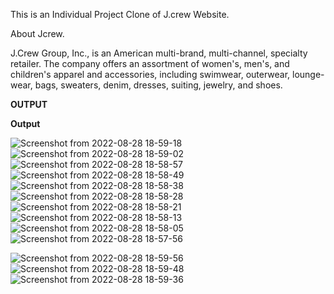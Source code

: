 
This is an Individual Project Clone of J.crew Website.

About Jcrew.

J.Crew Group, Inc., is an American multi-brand, multi-channel, specialty retailer. The company offers an assortment of women's, men's, and children's apparel and accessories, including swimwear, outerwear, lounge-wear, bags, sweaters, denim, dresses, suiting, jewelry, and shoes. 




**OUTPUT**





**Output**


![Screenshot from 2022-08-28 18-59-18](https://user-images.githubusercontent.com/77974484/187076440-f8c39824-9a46-415b-8f87-de26d93ebbc4.png)
![Screenshot from 2022-08-28 18-59-02](https://user-images.githubusercontent.com/77974484/187076445-7fd5377e-b06e-4b2e-966b-ba79ba9815c5.png)
![Screenshot from 2022-08-28 18-58-57](https://user-images.githubusercontent.com/77974484/187076446-614b21c5-5fc7-4fbe-9db3-0fb47830e57f.png)
![Screenshot from 2022-08-28 18-58-49](https://user-images.githubusercontent.com/77974484/187076449-2e348bc2-94a7-492d-87b1-6fbd5565a634.png)
![Screenshot from 2022-08-28 18-58-38](https://user-images.githubusercontent.com/77974484/187076454-24d2c30f-d1e3-4f6c-a716-89cde0952c9a.png)
![Screenshot from 2022-08-28 18-58-28](https://user-images.githubusercontent.com/77974484/187076455-968e9299-d9e4-4cdd-b8e2-cf0090f678c6.png)
![Screenshot from 2022-08-28 18-58-21](https://user-images.githubusercontent.com/77974484/187076457-1cca6830-0564-42a0-9f33-ddf0201c812f.png)
![Screenshot from 2022-08-28 18-58-13](https://user-images.githubusercontent.com/77974484/187076458-c8c7bf9c-1c74-45ba-a06a-86186ca222d4.png)
![Screenshot from 2022-08-28 18-58-05](https://user-images.githubusercontent.com/77974484/187076459-174f968b-1f29-4b43-9539-5d6a86d35675.png)
![Screenshot from 2022-08-28 18-57-56](https://user-images.githubusercontent.com/77974484/187076460-95b685ad-d5ff-4c25-a9a3-9f20cf0458d0.png)


![Screenshot from 2022-08-28 18-59-56](https://user-images.githubusercontent.com/77974484/187076432-4ed0aece-0134-4bd2-8459-09b4db5c30fb.png)
![Screenshot from 2022-08-28 18-59-48](https://user-images.githubusercontent.com/77974484/187076434-b5da971b-e297-444b-bc73-85e84f38e996.png)
![Screenshot from 2022-08-28 18-59-36](https://user-images.githubusercontent.com/77974484/187076437-bb80db65-bf01-48bd-93bf-4b05ee650e5d.png)
